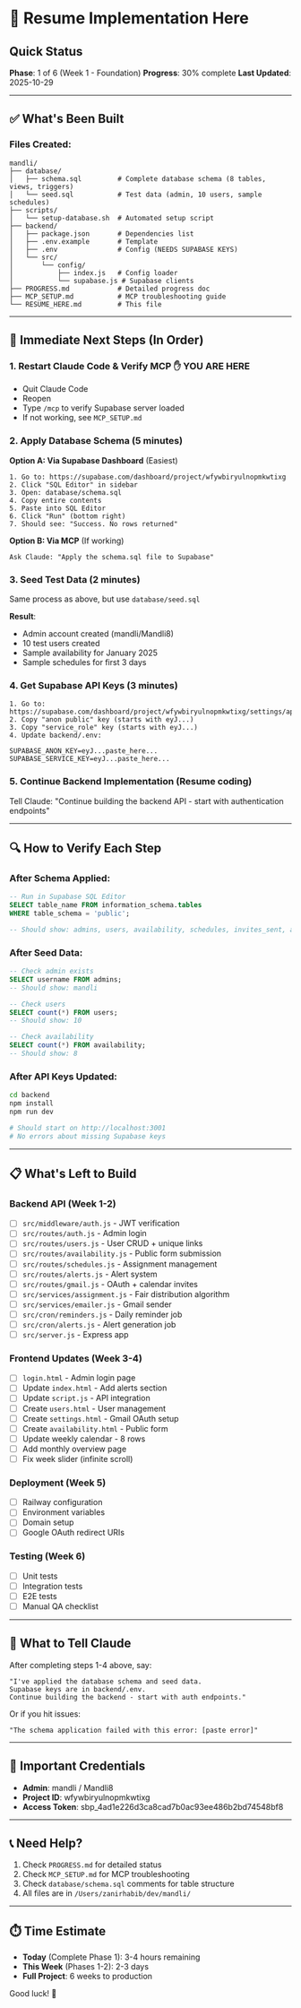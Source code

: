 # 🎯 Resume Implementation Here

## Quick Status

**Phase**: 1 of 6 (Week 1 - Foundation)
**Progress**: 30% complete
**Last Updated**: 2025-10-29

---

## ✅ What's Been Built

### Files Created:

```
mandli/
├── database/
│   ├── schema.sql         # Complete database schema (8 tables, views, triggers)
│   └── seed.sql           # Test data (admin, 10 users, sample schedules)
├── scripts/
│   └── setup-database.sh  # Automated setup script
├── backend/
│   ├── package.json       # Dependencies list
│   ├── .env.example       # Template
│   ├── .env               # Config (NEEDS SUPABASE KEYS)
│   └── src/
│       └── config/
│           ├── index.js   # Config loader
│           └── supabase.js # Supabase clients
├── PROGRESS.md            # Detailed progress doc
├── MCP_SETUP.md           # MCP troubleshooting guide
└── RESUME_HERE.md         # This file
```

---

## 🚀 Immediate Next Steps (In Order)

### 1. Restart Claude Code & Verify MCP ✋ **YOU ARE HERE**
- Quit Claude Code
- Reopen
- Type `/mcp` to verify Supabase server loaded
- If not working, see `MCP_SETUP.md`

### 2. Apply Database Schema (5 minutes)

**Option A: Via Supabase Dashboard** (Easiest)
```
1. Go to: https://supabase.com/dashboard/project/wfywbiryulnopmkwtixg
2. Click "SQL Editor" in sidebar
3. Open: database/schema.sql
4. Copy entire contents
5. Paste into SQL Editor
6. Click "Run" (bottom right)
7. Should see: "Success. No rows returned"
```

**Option B: Via MCP** (If working)
```
Ask Claude: "Apply the schema.sql file to Supabase"
```

### 3. Seed Test Data (2 minutes)

Same process as above, but use `database/seed.sql`

**Result**:
- Admin account created (mandli/Mandli8)
- 10 test users created
- Sample availability for January 2025
- Sample schedules for first 3 days

### 4. Get Supabase API Keys (3 minutes)

```
1. Go to: https://supabase.com/dashboard/project/wfywbiryulnopmkwtixg/settings/api
2. Copy "anon public" key (starts with eyJ...)
3. Copy "service_role" key (starts with eyJ...)
4. Update backend/.env:

SUPABASE_ANON_KEY=eyJ...paste_here...
SUPABASE_SERVICE_KEY=eyJ...paste_here...
```

### 5. Continue Backend Implementation (Resume coding)

Tell Claude: "Continue building the backend API - start with authentication endpoints"

---

## 🔍 How to Verify Each Step

### After Schema Applied:
```sql
-- Run in Supabase SQL Editor
SELECT table_name FROM information_schema.tables
WHERE table_schema = 'public';

-- Should show: admins, users, availability, schedules, invites_sent, alerts, gmail_sender
```

### After Seed Data:
```sql
-- Check admin exists
SELECT username FROM admins;
-- Should show: mandli

-- Check users
SELECT count(*) FROM users;
-- Should show: 10

-- Check availability
SELECT count(*) FROM availability;
-- Should show: 8
```

### After API Keys Updated:
```bash
cd backend
npm install
npm run dev

# Should start on http://localhost:3001
# No errors about missing Supabase keys
```

---

## 📋 What's Left to Build

### Backend API (Week 1-2)
- [ ] `src/middleware/auth.js` - JWT verification
- [ ] `src/routes/auth.js` - Admin login
- [ ] `src/routes/users.js` - User CRUD + unique links
- [ ] `src/routes/availability.js` - Public form submission
- [ ] `src/routes/schedules.js` - Assignment management
- [ ] `src/routes/alerts.js` - Alert system
- [ ] `src/routes/gmail.js` - OAuth + calendar invites
- [ ] `src/services/assignment.js` - Fair distribution algorithm
- [ ] `src/services/emailer.js` - Gmail sender
- [ ] `src/cron/reminders.js` - Daily reminder job
- [ ] `src/cron/alerts.js` - Alert generation job
- [ ] `src/server.js` - Express app

### Frontend Updates (Week 3-4)
- [ ] `login.html` - Admin login page
- [ ] Update `index.html` - Add alerts section
- [ ] Update `script.js` - API integration
- [ ] Create `users.html` - User management
- [ ] Create `settings.html` - Gmail OAuth setup
- [ ] Create `availability.html` - Public form
- [ ] Update weekly calendar - 8 rows
- [ ] Add monthly overview page
- [ ] Fix week slider (infinite scroll)

### Deployment (Week 5)
- [ ] Railway configuration
- [ ] Environment variables
- [ ] Domain setup
- [ ] Google OAuth redirect URIs

### Testing (Week 6)
- [ ] Unit tests
- [ ] Integration tests
- [ ] E2E tests
- [ ] Manual QA checklist

---

## 💬 What to Tell Claude

After completing steps 1-4 above, say:

```
"I've applied the database schema and seed data.
Supabase keys are in backend/.env.
Continue building the backend - start with auth endpoints."
```

Or if you hit issues:

```
"The schema application failed with this error: [paste error]"
```

---

## 🔐 Important Credentials

- **Admin**: mandli / Mandli8
- **Project ID**: wfywbiryulnopmkwtixg
- **Access Token**: sbp_4ad1e226d3ca8cad7b0ac93ee486b2bd74548bf8

---

## 📞 Need Help?

1. Check `PROGRESS.md` for detailed status
2. Check `MCP_SETUP.md` for MCP troubleshooting
3. Check `database/schema.sql` comments for table structure
4. All files are in `/Users/zanirhabib/dev/mandli/`

---

## ⏱️ Time Estimate

- **Today** (Complete Phase 1): 3-4 hours remaining
- **This Week** (Phases 1-2): 2-3 days
- **Full Project**: 6 weeks to production

Good luck! 🚀
